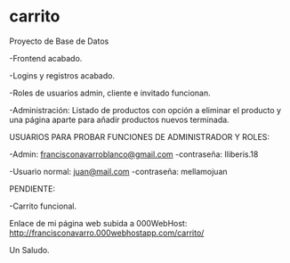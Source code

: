 # carrito
Proyecto de Base de Datos

-Frontend acabado.

-Logins y registros acabado.

-Roles de usuarios admin, cliente e invitado funcionan.

-Administración: Listado de productos con opción a eliminar el producto y una página aparte para añadir productos nuevos terminada.

USUARIOS PARA PROBAR FUNCIONES DE ADMINISTRADOR Y ROLES:

  -Admin: francisconavarroblanco@gmail.com -contraseña: Iliberis.18

  -Usuario normal: juan@mail.com -contraseña: mellamojuan
  
PENDIENTE:

  -Carrito funcional.

Enlace de mi página web subida a 000WebHost: http://francisconavarro.000webhostapp.com/carrito/

Un Saludo.
